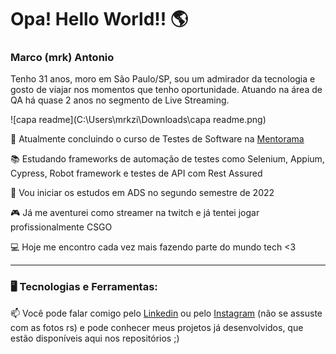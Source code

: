 # Opa! Hello World!! 🌎





### Marco (mrk) Antonio

Tenho 31 anos, moro em São Paulo/SP, sou um admirador da tecnologia e gosto de viajar nos momentos que tenho oportunidade. Atuando na área de QA há quase 2 anos no segmento de Live Streaming.

![capa readme](C:\Users\mrkzi\Downloads\capa readme.png)

📘 Atualmente concluindo o curso de Testes de Software na [Mentorama](https://mentorama.com.br)

📚 Estudando frameworks de automação de testes como Selenium, Appium, Cypress, Robot framework e testes de API com Rest Assured

📖 Vou iniciar os estudos em ADS no segundo semestre de 2022

🎮 Já me aventurei como streamer na twitch e já tentei jogar profissionalmente CSGO

💻 Hoje me encontro cada vez mais fazendo parte do mundo tech <3

******

### 🖥️ Tecnologias e Ferramentas:







📫 Você pode falar comigo pelo [Linkedin](https://www.linkedin.com/in/mrk-silva/) ou pelo [Instagram](https://www.instagram.com/mrk_fps/) (não se assuste com as fotos rs) e pode conhecer meus projetos já desenvolvidos, que estão disponíveis aqui nos repositórios ;)
